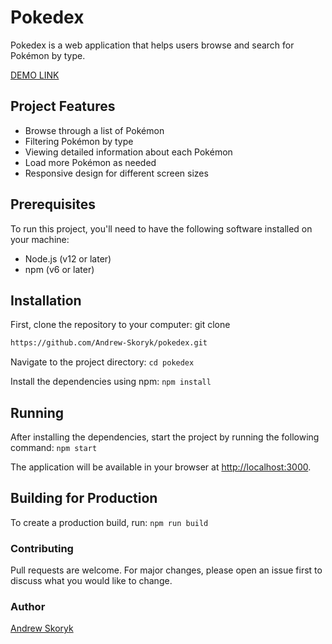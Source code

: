 # Pokedex

Pokedex is a web application that helps users browse and search for Pokémon by type.

[DEMO LINK](https://Andrew-Skoryk.github.io/pokedex)

## Project Features

- Browse through a list of Pokémon
- Filtering Pokémon by type
- Viewing detailed information about each Pokémon
- Load more Pokémon as needed
- Responsive design for different screen sizes

## Prerequisites

To run this project, you'll need to have the following software installed on your machine:

- Node.js (v12 or later)
- npm (v6 or later)

## Installation

First, clone the repository to your computer:
git clone
```bash
https://github.com/Andrew-Skoryk/pokedex.git
```

Navigate to the project directory:
`cd pokedex`

Install the dependencies using npm:
`npm install`

## Running

After installing the dependencies, start the project by running the following command:
`npm start`

The application will be available in your browser at [http://localhost:3000](http://localhost:3000).

## Building for Production

To create a production build, run:
`npm run build`

### Contributing

Pull requests are welcome. For major changes, please open an issue first to discuss what you would like to change.

### Author

[Andrew Skoryk](https://github.com/Andrew-Skoryk)
